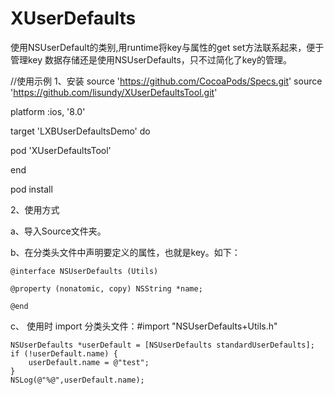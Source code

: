# XUserDefaults
使用NSUserDefault的类别,用runtime将key与属性的get set方法联系起来，便于管理key
数据存储还是使用NSUserDefaults，只不过简化了key的管理。

//使用示例
1、安装
source 'https://github.com/CocoaPods/Specs.git'
source 'https://github.com/lisundy/XUserDefaultsTool.git'

platform :ios, '8.0'

target 'LXBUserDefaultsDemo' do

pod 'XUserDefaultsTool'

end

pod install 

2、使用方式

a、导入Source文件夹。

b、在分类头文件中声明要定义的属性，也就是key。如下：
    
    @interface NSUserDefaults (Utils)

    @property (nonatomic, copy) NSString *name;

    @end
    
c、 使用时 import 分类头文件：#import "NSUserDefaults+Utils.h"

    NSUserDefaults *userDefault = [NSUserDefaults standardUserDefaults];
    if (!userDefault.name) {
        userDefault.name = @"test";
    }
    NSLog(@"%@",userDefault.name);
